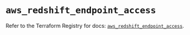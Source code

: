 # `aws_redshift_endpoint_access`

Refer to the Terraform Registry for docs: [`aws_redshift_endpoint_access`](https://registry.terraform.io/providers/hashicorp/aws/4.54.0/docs/resources/redshift_endpoint_access).
